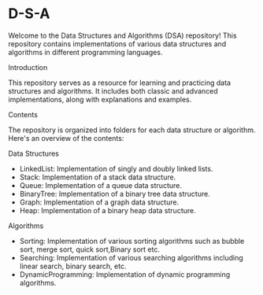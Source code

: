 # D-S-A
Welcome to the Data Structures and Algorithms (DSA) repository! This repository contains implementations of various data structures and algorithms in different programming languages.

Introduction

This repository serves as a resource for learning and practicing data structures and algorithms. It includes both classic and advanced implementations, along with explanations and examples.

Contents

The repository is organized into folders for each data structure or algorithm. Here's an overview of the contents:

Data Structures

* LinkedList: Implementation of singly and doubly linked lists.
* Stack: Implementation of a stack data structure.
* Queue: Implementation of a queue data structure.
* BinaryTree: Implementation of a binary tree data structure.
* Graph: Implementation of a graph data structure.
* Heap: Implementation of a binary heap data structure.
  
Algorithms

* Sorting: Implementation of various sorting algorithms such as bubble sort, merge sort, quick sort,Binary sort etc.
* Searching: Implementation of various searching algorithms including linear search, binary search, etc.
* DynamicProgramming: Implementation of dynamic programming algorithms.
